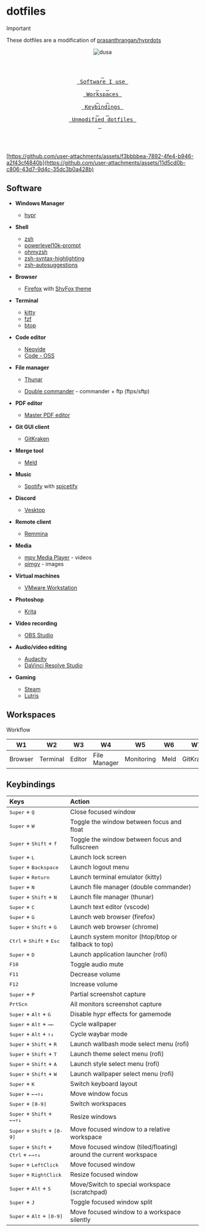 # dotfiles

> [!IMPORTANT]
> These dotfiles are a modification of [prasanthrangan/hyprdots](https://github.com/prasanthrangan/hyprdots)

<div align="center">
  
![dusa](https://github.com/user-attachments/assets/cb43197e-1543-489c-8bc2-197c9fc07f83)

<br>

<a href="#software"><kbd> <br> Software I use <br> </kbd></a>&ensp;&ensp;
<a href="#workspaces"><kbd> <br> Workspaces <br> </kbd></a>&ensp;&ensp;
<a href="#keybindings"><kbd> <br> Keybindings <br> </kbd></a>&ensp;&ensp;
<a href="https://github.com/prasanthrangan/hyprdots"><kbd> <br> Unmodified dotfiles <br> </kbd></a>&ensp;&ensp;

</div><br><br>

[https://github.com/user-attachments/assets/f3bbbbea-7892-4fe4-b946-a2f43cf4840b](https://github.com/user-attachments/assets/11d5cd0b-c806-43d7-9d4c-35dc3b0a428b)

## Software

- **Windows Manager**

  - [hypr](https://github.com/hyprwm/Hypr)

- **Shell**

  - [zsh](https://github.com/zsh-users/zsh)
  - [powerlevel10k-prompt](https://github.com/romkatv/powerlevel10k)
  - [ohmyzsh](https://github.com/ohmyzsh/ohmyzsh)
  - [zsh-syntax-highlighting](https://github.com/zsh-users/zsh-syntax-highlighting)
  - [zsh-autosuggestions](https://github.com/zsh-users/zsh-autosuggestions)

- **Browser**

  - [Firefox](https://archlinux.org/packages/extra/x86_64/firefox/) with [ShyFox theme](https://github.com/Naezr/ShyFox)

- **Terminal**

  - [kitty](https://github.com/kovidgoyal/kitty)
  - [fzf](https://github.com/junegunn/fzf)
  - [btop](https://github.com/aristocratos/btop)

- **Code editor**

  - [Neovide](https://github.com/neovide/neovide)
  - [Code - OSS](https://github.com/microsoft/vscode)

- **File manager**

  - [Thunar](https://github.com/xfce-mirror/thunar)

  - [Double commander](https://github.com/doublecmd/doublecmd) - commander + ftp (ftps/sftp)

- **PDF editor**

  - [Master PDF editor](https://aur.archlinux.org/packages/masterpdfeditor)

- **Git GUI client**

  - [GitKraken](https://aur.archlinux.org/packages/gitkraken)

- **Merge tool**

  - [Meld](https://github.com/GNOME/meld)

- **Music**

  - [Spotify](https://aur.archlinux.org/packages/spotify) with [spicetify](https://github.com/spicetify/cli)

- **Discord**

  - [Vesktop](https://github.com/Vencord/Vesktop)

- **Remote client**

  - [Remmina](https://github.com/FreeRDP/Remmina)

- **Media**

  - [mpv Media Player](https://archlinux.org/packages/extra/x86_64/mpv/) - videos
  - [qimgv](https://github.com/easymodo/qimgv) - images

- **Virtual machines**

  - [VMware Workstation](https://aur.archlinux.org/packages/vmware-workstation)

- **Photoshop**

  - [Krita](https://github.com/KDE/krita)

- **Video recording**

  - [OBS Studio](https://github.com/obsproject/obs-studio)

- **Audio/video editing**

  - [Audacity](https://github.com/audacity/audacity)
  - [DaVinci Resolve Studio](https://aur.archlinux.org/packages/davinci-resolve-studio)
 
- **Gaming**

  - [Steam](https://archlinux.org/packages/multilib/x86_64/steam-native-runtime/)
  - [Lutris](https://archlinux.org/packages/extra/any/lutris/)

## Workspaces

Workflow

<div align="center">
  
| W1      | W2       | W3     | W4           | W5         | W6   | W7        | W8      | W9     | W10   |
| ------- | -------- | ------ | ------------ | ---------- | ---- | --------- | ------- | ------ | ----- |
| Browser | Terminal | Editor | File Manager | Monitoring | Meld | GitKraken | Spotify | Remote |  Misc |

</div>

## Keybindings

<div align="center">

| Keys | Action |
| :--- | :--- |
| <kbd>Super</kbd> + <kbd>Q</kbd> | Close focused window|
| <kbd>Super</kbd> + <kbd>W</kbd> | Toggle the window between focus and float |
| <kbd>Super</kbd> + <kbd>Shift</kbd> + <kbd>f</kbd> | Toggle the window between focus and fullscreen |
| <kbd>Super</kbd> + <kbd>L</kbd> | Launch lock screen |
| <kbd>Super</kbd> + <kbd>Backspace</kbd> | Launch logout menu |
| <kbd>Super</kbd> + <kbd>Return</kbd> | Launch terminal emulator (kitty) |
| <kbd>Super</kbd> + <kbd>N</kbd> | Launch file manager (double commander) |
| <kbd>Super</kbd> + <kbd>Shift</kbd> + <kbd>N</kbd> | Launch file manager (thunar) |
| <kbd>Super</kbd> + <kbd>C</kbd> | Launch text editor (vscode) |
| <kbd>Super</kbd> + <kbd>G</kbd> | Launch web browser (firefox) |
| <kbd>Super</kbd> + <kbd>Shift</kbd> + <kbd>G</kbd> | Launch web browser (chrome) |
| <kbd>Ctrl</kbd> + <kbd>Shift</kbd> + <kbd>Esc</kbd> | Launch system monitor (htop/btop or fallback to top) |
| <kbd>Super</kbd> + <kbd>D</kbd> | Launch application launcher (rofi) |
| <kbd>F10</kbd> | Toggle audio mute |
| <kbd>F11</kbd> | Decrease volume |
| <kbd>F12</kbd> | Increase volume |
| <kbd>Super</kbd> + <kbd>P</kbd> | Partial screenshot capture |
| <kbd>PrtScn</kbd> | All monitors screenshot capture |
| <kbd>Super</kbd> + <kbd>Alt</kbd> + <kbd>G</kbd> | Disable hypr effects for gamemode |
| <kbd>Super</kbd> + <kbd>Alt</kbd> + <kbd>→</kbd><kbd>←</kbd> | Cycle wallpaper |
| <kbd>Super</kbd> + <kbd>Alt</kbd> + <kbd>↑</kbd><kbd>↓</kbd> | Cycle waybar mode |
| <kbd>Super</kbd> + <kbd>Shift</kbd> + <kbd>R</kbd> | Launch wallbash mode select menu (rofi) |
| <kbd>Super</kbd> + <kbd>Shift</kbd> + <kbd>T</kbd> | Launch theme select menu (rofi) |
| <kbd>Super</kbd> + <kbd>Shift</kbd> + <kbd>A</kbd> | Launch style select menu (rofi) |
| <kbd>Super</kbd> + <kbd>Shift</kbd> + <kbd>W</kbd> | Launch wallpaper select menu (rofi) |
| <kbd>Super</kbd> + <kbd>K</kbd> | Switch keyboard layout |
| <kbd>Super</kbd> + <kbd>←</kbd><kbd>→</kbd><kbd>↑</kbd><kbd>↓</kbd> | Move window focus |
| <kbd>Super</kbd> + <kbd>[0-9]</kbd> | Switch workspaces |
| <kbd>Super</kbd> + <kbd>Shift</kbd> + <kbd>←</kbd><kbd>→</kbd><kbd>↑</kbd><kbd>↓</kbd> | Resize windows |
| <kbd>Super</kbd> + <kbd>Shift</kbd> + <kbd>[0-9]</kbd> | Move focused window to a relative workspace |
| <kbd>Super</kbd> + <kbd>Shift</kbd> + <kbd>Ctrl</kbd> + <kbd>←</kbd><kbd>→</kbd><kbd>↑</kbd><kbd>↓</kbd> | Move focused window (tiled/floating) around the current workspace |
| <kbd>Super</kbd> + <kbd>LeftClick</kbd> | Move focused window |
| <kbd>Super</kbd> + <kbd>RightClick</kbd> | Resize focused window |
| <kbd>Super</kbd> + <kbd>Alt</kbd> + <kbd>S</kbd> | Move/Switch to special workspace (scratchpad) |
| <kbd>Super</kbd> + <kbd>J</kbd> | Toggle focused window split |
| <kbd>Super</kbd> + <kbd>Alt</kbd> + <kbd>[0-9]</kbd> | Move focused window to a workspace silently |

</div>
